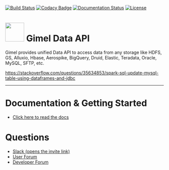 [![Build Status](https://travis-ci.org/paypal/gimel.svg?branch=master)](https://travis-ci.org/paypal/gimel)
[![Codacy Badge](https://api.codacy.com/project/badge/Grade/95130dc3cc0a4be1852ca5d4363d3214)](https://www.codacy.com/app/Dee-Pac/gimel?utm_source=github.com&amp;utm_medium=referral&amp;utm_content=paypal/gimel&amp;utm_campaign=Badge_Grade)
[![Documentation Status](https://readthedocs.org/projects/gimel/badge/?version=latest)](http://gimel.readthedocs.io/en/latest/?badge=latest)
[![License](http://img.shields.io/:license-Apache%202-blue.svg)](http://www.apache.org/licenses/LICENSE-2.0.txt)

# <img src="docs/images/gimel.png" width="60" height="60" /> Gimel Data API


Gimel provides unified Data API to access data from any storage like HDFS, GS, Alluxio, Hbase, Aerospike, BigQuery, Druid, Elastic, Teradata, Oracle, MySQL, SFTP, etc.

https://stackoverflow.com/questions/35634853/spark-sql-update-mysql-table-using-dataframes-and-jdbc

--------------------------------------------------------------------------------------------------------------------

# Documentation & Getting Started

  * [Click here to read the docs](http://gimel.readthedocs.io/)

# Questions

  * [Slack (opens the invite link)](https://gimel-dev.slack.com/x-341898137591-449590379888/reset/enQtNDUwMjMyNDM1MTg3LWUwOGFhNDlhMWQyMWY2YWEwMTM3NmVmMGM5Y2MwZThjNDdmZGE4ZWIxMGUwZGZkN2NlZjUwMGM0Mzc1ZGIyNTU)
  * [User Forum](https://groups.google.com/d/forum/gimel-user)
  * [Developer Forum](https://groups.google.com/d/forum/gimel-dev)
